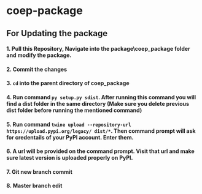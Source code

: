 # coep-package

## For Updating the package

#### 1. Pull this Repository, Navigate into the package\coep_package folder and modify the package.
#### 2. Commit the changes
#### 3. ```cd``` into the parent directory of coep_package
#### 4. Run command ```py setup.py sdist```. After running this command you will find a dist folder in the same directory (Make sure you delete previous dist folder before running the mentioned command)
#### 5. Run command ```twine upload --repository-url https://upload.pypi.org/legacy/ dist/*```. Then command prompt will ask for credentails of your PyPI account. Enter them.
#### 6. A url will be provided on the command prompt. Visit that url and make sure latest version is uploaded properly on PyPI.
#### 7. Git new branch commit
#### 8. Master branch edit